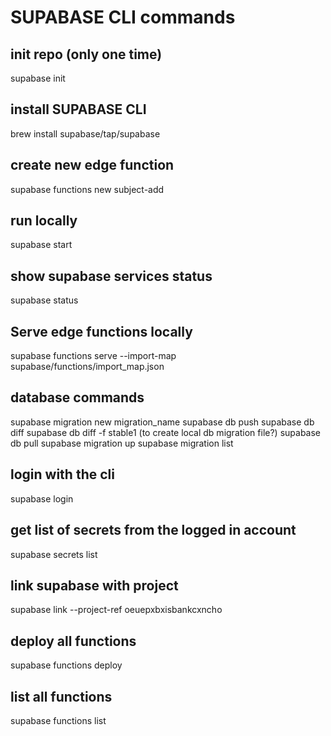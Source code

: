 # SUPABASE CLI commands

## init repo (only one time)
supabase init

## install SUPABASE CLI 
brew install supabase/tap/supabase

## create new edge function
supabase functions new subject-add

## run locally
supabase start

## show supabase services status
supabase status

## Serve edge functions locally
supabase functions serve --import-map supabase/functions/import_map.json

## database commands
supabase migration new migration_name
supabase db push
supabase db diff
supabase db diff -f stable1 (to create local db migration file?)
supabase db pull
supabase migration up
supabase migration list

## login with the cli
supabase login

## get list of secrets from the logged in account
supabase secrets list

## link supabase with project
supabase link --project-ref oeuepxbxisbankcxncho

## deploy all functions 
supabase functions deploy

## list all functions
supabase functions list